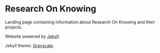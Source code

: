 Research On Knowing
===================

Landing page containing information about Research On Knowing and their projects.

Website powered by [Jekyll](http://jekyllrb.com/).

Jekyll theme: [Grayscale](https://github.com/jeromelachaud/grayscale-theme).
